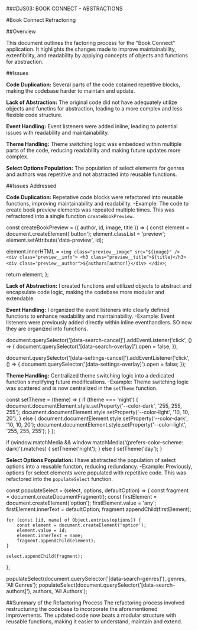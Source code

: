 ###DJS03: BOOK CONNECT - ABSTRACTIONS

#Book Connect Refractoring

##Overview

This document outlines the factoring process for the "Book Connect" application. It highlights the changes made to improve maintainability, extenfibility, and readability by applying concepts of objects and functions for abstraction.

##Issues

**Code Duplication:**
Several parts of the code cotained repetitive blocks, making the codebase harder to maintain and update.

**Lack of Abstraction:**
The original code did not have adequately utilize objects and functins for abstraction, leading to a more complex and less flexible code structure.

**Event Handling:**
Event listeners were added inline, leading to potential issues with readability and maintainability.

**Theme Handling:**
Theme switching logic was embedded within multiple parts of the code, reducing readability and making future updates more complex.

**Select Options Population:**
The population of select elements for genres and authors was repetitive and not abstracted into reusable functions.

##Issues Addressed

**Code Duplication:**
Repetative code blocks were refactored into reusable functions, improving maintainability and readability.
      -Example: The code to create book preview elements was repeated multiple times. This was refractored into a single function `createBookPreview`.
     

const createBookPreview = ({ author, id, image, title }) => {
   const element = document.createElement('button');
   element.classList = 'preview';
   element.setAttribute('data-preview', id);

   element.innerHTML = `
      <img class="preview__image" src="${image}" />
      <div class="preview__info">
          <h3 class="preview__title">${title}</h3>
          <div class="preview__author">${authors[author]}</div>
      </div>
   `;

   return element;
   };

**Lack of Abstraction:**
I created functions and utilized objects to abstract and encapsulate code logic, making the codebase more modular and extendable.

**Event Handling:**
I organized the event listeners into clearly defined functions to enhance readability and maintainability.
      -Example: Event listeners were previously added directly within inline eventhandlers. SO now they are organized into functions.

 document.querySelector('[data-search-cancel]').addEventListener('click', () => {
    document.querySelector('[data-search-overlay]').open = false;
});

document.querySelector('[data-settings-cancel]').addEventListener('click', () => {
    document.querySelector('[data-settings-overlay]').open = false;
});

**Theme Handling:**
Centralized theme switching logic into a dedicated function simplifying future modifications.
      -Example: Theme switching logic was scattered and is now centralized in the         `setTheme` function.

const setTheme = (theme) => {
    if (theme === 'night') {
        document.documentElement.style.setProperty('--color-dark', '255, 255, 255');
        document.documentElement.style.setProperty('--color-light', '10, 10, 20');
    } else {
        document.documentElement.style.setProperty('--color-dark', '10, 10, 20');
        document.documentElement.style.setProperty('--color-light', '255, 255, 255');
    }
};

if (window.matchMedia && window.matchMedia('(prefers-color-scheme: dark)').matches) {
    setTheme('night');
} else {
    setTheme('day');
}

**Select Options Population:**
I have abstracted the population of select options into a reusable functon, reducing redundancy.
      -Example: Previously, options for select elements were populated with               repetitive code. This was refactored into the `populateSelect` function.

const populateSelect = (select, options, defaultOption) => {
    const fragment = document.createDocumentFragment();
    const firstElement = document.createElement('option');
    firstElement.value = 'any';
    firstElement.innerText = defaultOption;
    fragment.appendChild(firstElement);

    for (const [id, name] of Object.entries(options)) {
        const element = document.createElement('option');
        element.value = id;
        element.innerText = name;
        fragment.appendChild(element);
    }

    select.appendChild(fragment);
};

populateSelect(document.querySelector('[data-search-genres]'), genres, 'All Genres');
populateSelect(document.querySelector('[data-search-authors]'), authors, 'All Authors');


##Summary of the Refactoring Process
The refactoring process involved restructuring the codebase to incorporate the aforementioned improvements. The updated code now boats a modular structure with reusable functions, making it easier to understand, maintain and extend.
      
